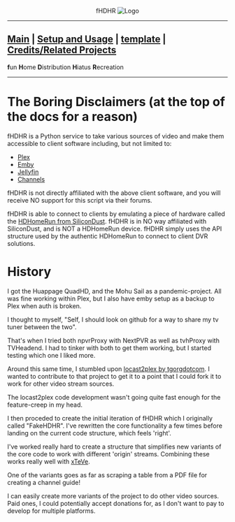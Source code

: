 <p align="center">fHDHR    <img src="images/logo.ico" alt="Logo"/></p>

---
[Main](README.md)  |  [Setup and Usage](Usage.md)  |  [template](Origin.md)  |  [Credits/Related Projects](Related-Projects.md)
---
**f**un
**H**ome
**D**istribution
**H**iatus
**R**ecreation

---

# The Boring Disclaimers (at the top of the docs for a reason)


fHDHR is a Python service to take various sources of video and make them accessible to client software including, but not limited to:

* [Plex](https://www.plex.tv/)
* [Emby](https://emby.media/)
* [Jellyfin](https://jellyfin.org/)
* [Channels](https://getchannels.com/)

fHDHR is not directly affiliated with the above client software, and you will receive NO support for this script via their forums.

fHDHR is able to connect to clients by emulating a piece of hardware called the [HDHomeRun from SiliconDust](https://www.silicondust.com/). fHDHR is in NO way affiliated with SiliconDust, and is NOT a HDHomeRun device. fHDHR simply uses the API structure used by the authentic HDHomeRun to connect to client DVR solutions.

# History

I got the Huappage QuadHD, and the Mohu Sail as a pandemic-project. All was fine working within Plex, but I also have emby setup as a backup to Plex when auth is broken.

I thought to myself, "Self, I should look on github for a way to share my tv tuner between the two".

That's when I tried both npvrProxy with NextPVR as well as tvhProxy with TVHeadend. I had to tinker with both to get them working, but I started testing which one I liked more.

Around this same time, I stumbled upon [locast2plex by tgorgdotcom](https://github.com/tgorgdotcom/locast2plex). I wanted to contribute to that project to get it to a point that I could fork it to work for other video stream sources.

The locast2plex code development wasn't going quite fast enough for the feature-creep in my head.

I then proceded to create the initial iteration of fHDHR which I originally called "FakeHDHR". I've rewritten the core functionality a few times before landing on the current code structure, which feels 'right'.

I've worked really hard to create a structure that simplifies new variants of the core code to work with different 'origin' streams. Combining these works really well with [xTeVe](https://github.com/xteve-project/xTeVe).

One of the variants goes as far as scraping a table from a PDF file for creating a channel guide!

I can easily create more variants of the project to do other video sources. Paid ones, I could potentially accept donations for, as I don't want to pay to develop for multiple platforms.
